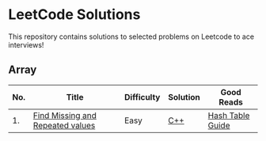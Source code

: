 # LeetCode Solutions
This repository contains solutions to selected problems on Leetcode to ace interviews!

<!---LeetCode Topics Start-->

## Array

| No. | Title | Difficulty | Solution | Good Reads |
| ----- | -----| ----------| ---------| -----------| 
| 1. | [Find Missing and Repeated values](https://leetcode.com/problems/find-missing-and-repeated-values/description/) | Easy |  [C++](https://github.com/raindropsonr0ses/LeetCodeV2/blob/main/3227-find-missing-and-repeated-values/3227-find-missing-and-repeated-values.cpp) | [Hash Table Guide](https://leetcode.com/discuss/post/1068545/hash-table-and-map-powerful-guide-by-ars-gr3j/)
